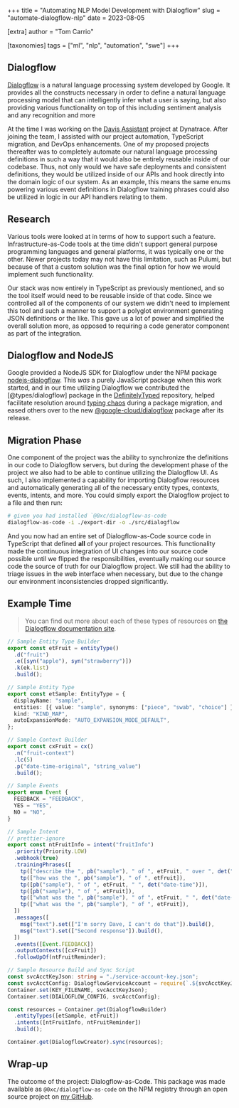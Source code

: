 +++
title = "Automating NLP Model Development with Dialogflow"
slug = "automate-dialogflow-nlp"
date = 2023-08-05

[extra]
author = "Tom Carrio"

[taxonomies]
tags = ["ml", "nlp", "automation", "swe"]
+++

## Dialogflow

[Dialogflow] is a natural language processing system developed by Google. It provides all the constructs necessary in order to define a natural language processing model that can intelligently infer what a user is saying, but also providing various functionality on top of this including sentiment analysis and any recognition and more

At the time I was working on the [Davis Assistant][] project at Dynatrace. After joining the team, I assisted with our project automation, TypeScript migration, and DevOps enhancements. One of my proposed projects thereafter was to completely automate our natural language processing definitions in such a way that it would also be entirely reusable inside of our codebase. Thus, not only would we have safe deployments and consistent definitions, they would be utilized inside of our APIs and hook directly into the domain logic of our system. As an example, this means the same enums powering various event definitions in Dialogflow training phrases could also be utilized in logic in our API handlers relating to them.

## Research

Various tools were looked at in terms of how to support such a feature. Infrastructure-as-Code tools at the time didn't support general purpose programming languages and general platforms, it was typically one or the other. Newer projects today may not have this limitation, such as Pulumi, but because of that a custom solution was the final option for how we would implement such functionality.

Our stack was now entirely in TypeScript as previously mentioned, and so the tool itself would need to be reusable inside of that code. Since we controlled all of the components of our system we didn't need to implement this tool and such a manner to support a polyglot environment generating JSON definitions or the like. This gave us a lot of power and simplified the overall solution more, as opposed to requiring a code generator component as part of the integration.

## Dialogflow and NodeJS

Google provided a NodeJS SDK for Dialogflow under the NPM package [nodejs-dialogflow]. This _was_ a purely JavaScript package when this work started, and in our time utilizing Dialogflow we contributed the [@types/dialogflow] package in the [DefinitelyTyped] repository, helped facilitate resolution around [typing chaos][dialogflow-typing-chaos] during a package migration, and eased others over to the new [@google-cloud/dialogflow] package after its release.

## Migration Phase

One component of the project was the ability to synchronize the definitions in our code to Dialogflow servers, but during the development phase of the project we also had to be able to continue utilizing the Dialogflow UI. As such, I also implemented a capability for importing Dialogflow resources and automatically generating all of the necessary entity types, contexts, events, intents, and more. You could simply export the Dialogflow project to a file and then run:

```bash
# given you had installed `@0xc/dialogflow-as-code
dialogflow-as-code -i ./export-dir -o ./src/dialogflow
```

And you now had an entire set of Dialogflow-as-Code source code in TypeScript that defined **all** of your project resources. This functionality made the continuous integration of UI changes into our source code possible until we flipped the responsibilities, eventually making our source code the source of truth for our Dialogflow project. We still had the ability to triage issues in the web interface when necessary, but due to the change our environment inconsistencies dropped significantly.

## Example Time

> You can find out more about each of these types of resources on [the Dialogflow documentation site](https://cloud.google.com/dialogflow/cx/docs/concept).

```ts
// Sample Entity Type Builder
export const etFruit = entityType()
  .d("fruit")
  .e([syn("apple"), syn("strawberry")])
  .k(ek.list)
  .build();

// Sample Entity Type
export const etSample: EntityType = {
  displayName: "sample",
  entities: [{ value: "sample", synonyms: ["piece", "swab", "choice"] }],
  kind: "KIND_MAP",
  autoExpansionMode: "AUTO_EXPANSION_MODE_DEFAULT",
};

// Sample Context Builder
export const cxFruit = cx()
  .n("fruit-context")
  .lc(5)
  .p("date-time-original", "string_value")
  .build();

// Sample Events
export enum Event {
  FEEDBACK = "FEEDBACK",
  YES = "YES",
  NO = "NO",
}

// Sample Intent
// prettier-ignore
export const ntFruitInfo = intent("fruitInfo")
  .priority(Priority.LOW)
  .webhook(true)
  .trainingPhrases([
    tp(["describe the ", pb("sample"), " of ", etFruit, " over ", det("date-time")]),
    tp(["how was the ", pb("sample"), " of ", etFruit]),
    tp([pb("sample"), " of ", etFruit, " ", det("date-time")]),
    tp([pb("sample"), " of ", etFruit]),
    tp(["what was the ", pb("sample"), " of ", etFruit, " ", det("date-time"), "?"]),
    tp(["what was the ", pb("sample"), " of ", etFruit]),
  ])
  .messages([
    msg("text").set(["I'm sorry Dave, I can't do that"]).build(),
    msg("text").set(["Second response"]).build(),
  ])
  .events([Event.FEEDBACK])
  .outputContexts([cxFruit])
  .followUpOf(ntFruitReminder);

// Sample Resource Build and Sync Script
const svcAcctKeyJson: string = "./service-account-key.json";
const svcAcctConfig: DialogflowServiceAccount = require(`.${svcAcctKeyJson}`);
Container.set(KEY_FILENAME, svcAcctKeyJson);
Container.set(DIALOGFLOW_CONFIG, svcAcctConfig);

const resources = Container.get(DialogflowBuilder)
  .entityTypes([etSample, etFruit])
  .intents([ntFruitInfo, ntFruitReminder])
  .build();

Container.get(DialogflowCreator).sync(resources);
```

## Wrap-up

The outcome of the project: Dialogflow-as-Code. This package was made available as `@0xc/dialogflow-as-code` on the NPM registry through an open source project on [my GitHub][DAC source].

<!-- References -->

[Dialogflow]: https://cloud.google.com/dialogflow/
[nodejs-dialogflow]: https://github.com/googleapis/nodejs-dialogflow
[DefinitelyTyped]: https://github.com/DefinitelyTyped/DefinitelyTyped
[@google-cloud/dialogflow]: https://www.npmjs.com/package/@google-cloud/dialogflow
[dialogflow-typing-chaos]: https://github.com/DefinitelyTyped/DefinitelyTyped/pull/39627
[Davis Assistant]: https://www.Dynatrace.com/news/blog/davis-assistant-is-now-smarter-than-ever/
[DAC source]: https://github.com/tcarrio/dialogflow-as-code